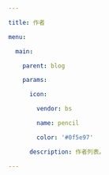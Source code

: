 ```yaml
---

title: 作者

menu:

  main:

    parent: blog

    params:

      icon:

        vendor: bs

        name: pencil

        color: '#0f5e97'

      description: 作者列表。

---
```


